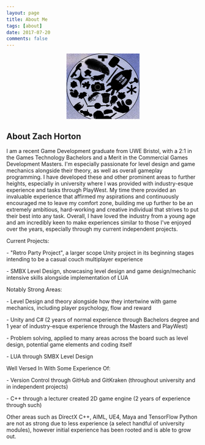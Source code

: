 ```yaml
---
layout: page
title: About Me
tags: [about]
date: 2017-07-20
comments: false
---
```

    
<center>
<figure>
        <img src="../assets/img/mylogo.png" class="img-circle animated rotateIn">
</figure>

</center>

## About Zach Horton
I am a recent Game Development graduate from UWE Bristol, with a 2:1 in the Games Technology Bachelors and a Merit in the Commercial Games Development Masters. I'm especially passionate for level design and game mechanics alongside their theory, as well as overall gameplay programming. I have developed these and other prominent areas to further heights, especially in university where I was provided with industry-esque experience and tasks through PlayWest. My time there provided an invaluable experience that affirmed my aspirations and continuously encouraged me to leave my comfort zone, building me up further to be an extremely ambitious, hard-working and creative individual that strives to put their best into any task. Overall, I have loved the industry from a young age and am incredibly keen to make experiences similar to those I've enjoyed over the years, especially through my current independent projects. 

Current Projects:
	<p>- "Retro Party Project", a larger scope Unity project in its beginning stages intending to be a casual couch multiplayer experience</p>
	<p>- SMBX Level Design, showcasing level design and game design/mechanic intensive skills alongside implementation of LUA</p>

Notably Strong Areas:
	<p>- Level Design and theory alongside how they intertwine with game mechanics, including player psychology, flow and reward</p>
	<p>- Unity and C# (2 years of normal experience through Bachelors degree and 1 year of industry-esque experience through the Masters and PlayWest)</p>
	<p>- Problem solving, applied to many areas across the board such as level design, potential game elements and coding itself</p>
	<p>- LUA through SMBX Level Design</p>
	
Well Versed In With Some Experience Of:
	<p>- Version Control through GitHub and GitKraken (throughout university and in independent projects)</p>
	<p>- C++ through a lecturer created 2D game engine (2 years of experience through such)</p>
	
Other areas such as DirectX C++, AIML, UE4, Maya and TensorFlow Python are not as strong due to less experience (a select handful of university modules), however initial experience has been rooted and is able to grow out.
